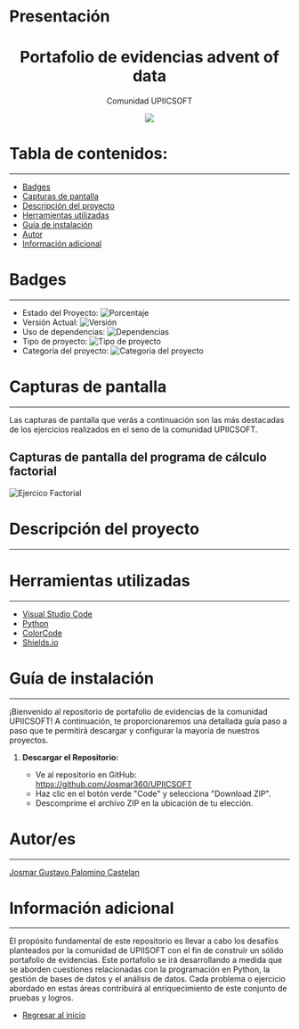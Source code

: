# Presentación



<h1 align="center"> Portafolio de evidencias advent of data </h1>
<p align="center"> Comunidad UPIICSOFT </p>
<p align="center"><img src="README/1_Portada.png"/></p>

# Tabla de contenidos:

---

- [Badges](#badges)
- [Capturas de pantalla](#capturas-de-pantalla)
- [Descripción del proyecto](#descripción-del-proyecto)
- [Herramientas utilizadas](#herramientas-utilizadas)
- [Guía de instalación](#guía-de-instalación)
- [Autor](#autores)
- [Información adicional](#información-adicional)

# Badges

---

- Estado del Proyecto: ![Porcentaje](https://img.shields.io/badge/Porcentaje-En%20proceso-%23F1948A%20)
- Versión Actual: ![Versión](https://img.shields.io/badge/Versi%C3%B3n-1.0.2-%23D2B4DE%20%20)
- Uso de dependencias: ![Dependencias](https://img.shields.io/badge/Dependencias-No-%23AED6F1%20)
- Tipo de proyecto: ![Tipo de proyecto](https://img.shields.io/badge/Tipo-Python-%23A9DFBF)
- Categoría del proyecto: ![Categoria del proyecto](https://img.shields.io/badge/Categor%C3%ADa-Portafolio%20de%20evidencia-%23FAD7A0%20)

# Capturas de pantalla

---

Las capturas de pantalla que verás a continuación son las más destacadas de los ejercicios realizados en el seno de la comunidad UPIICSOFT.

## Capturas de pantalla del programa de cálculo factorial

![Ejercico Factorial](README/2_Ejercicio_Factorial.png)

# Descripción del proyecto

---


# Herramientas utilizadas

---

- [Visual Studio Code](https://code.visualstudio.com/)
- [Python](https://www.python.org/)
- [ColorCode](https://htmlcolorcodes.com/es/)
- [Shields.io](https://shields.io/badges/static-badge)

# Guía de instalación

---

¡Bienvenido al repositorio de portafolio de evidencias de la comunidad UPIICSOFT! A continuación, te proporcionaremos una detallada guía paso a paso que te permitirá descargar y configurar la mayoría de nuestros proyectos.

1. **Descargar el Repositorio:**

   - Ve al repositorio en GitHub: https://github.com/Josmar360/UPIICSOFT
   - Haz clic en el botón verde "Code" y selecciona "Download ZIP".
   - Descomprime el archivo ZIP en la ubicación de tu elección.

# Autor/es

---

[Josmar Gustavo Palomino Castelan](https://linktr.ee/josmar360)

# Información adicional

---

El propósito fundamental de este repositorio es llevar a cabo los desafíos planteados por la comunidad de UPIISOFT con el fin de construir un sólido portafolio de evidencias. Este portafolio se irá desarrollando a medida que se aborden cuestiones relacionadas con la programación en Python, la gestión de bases de datos y el análisis de datos. Cada problema o ejercicio abordado en estas áreas contribuirá al enriquecimiento de este conjunto de pruebas y logros.

- [Regresar al inicio](#presentación)
